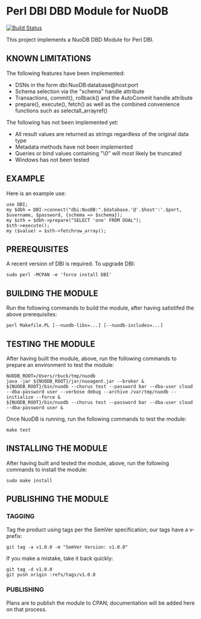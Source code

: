 # Perl DBI DBD Module for NuoDB #

[![Build Status](https://api.travis-ci.org/nuodb/perl-dbd-nuodb.png?branch=master)](http://travis-ci.org/nuodb/perl-dbd-nuodb)

This project implements a NuoDB DBD Module for Perl DBI.

## KNOWN LIMITATIONS

The following features have been implemented:

* DSNs in the form dbi:NuoDB:database@host:port
* Schema selection via the "schema" handle attribute
* Transactions, commit(), rollback() and the AutoCommit handle attribute
* prepare(), execute(), fetch() as well as the combined convenience functions such as selectall_arrayref()

The following has not been implemented yet:
* All result values are returned as strings regardless of the original data type
* Metadata methods have not been implemented
* Queries or bind values containing "\0" will most likely be truncated
* Windows has not been tested

## EXAMPLE

Here is an example use:

    use DBI;
    my $dbh = DBI->connect("dbi:NuoDB:".$database.'@'.$host':'.$port, $username, $password, {schema => $schema});
    my $sth = $dbh->prepare("SELECT 'one' FROM DUAL");
    $sth->execute();
    my ($value) = $sth->fetchrow_array();

## PREREQUISITES ##

A recent version of DBI is required. To upgrade DBI:

    sudo perl -MCPAN -e 'force install DBI'

## BUILDING THE MODULE

Run the following commands to build the module, after having satistifed the
above prerequisites:

    perl Makefile.PL [--nuodb-libs=...] [--nuodb-includes=...]

## TESTING THE MODULE

After having built the module, above, run the following commands to prepare
an environment to test the module:

    NUODB_ROOT=/Users/rbuck/tmp/nuodb
    java -jar ${NUODB_ROOT}/jar/nuoagent.jar --broker &
    ${NUODB_ROOT}/bin/nuodb --chorus test --password bar --dba-user cloud --dba-password user --verbose debug --archive /var/tmp/nuodb --initialize --force &
    ${NUODB_ROOT}/bin/nuodb --chorus test --password bar --dba-user cloud --dba-password user &

Once NuoDB is running, run the following commands to test the module:

    make test

## INSTALLING THE MODULE

After having built and tested the module, above, run the following commands to
install the module:

    sudo make install

## PUBLISHING THE MODULE

### TAGGING

Tag the product using tags per the SemVer specification; our tags have a v-prefix:

    git tag -a v1.0.0 -m "SemVer Version: v1.0.0"

If you make a mistake, take it back quickly:

    git tag -d v1.0.0
    git push origin :refs/tags/v1.0.0

### PUBLISHING

Plans are to publish the module to CPAN; documentation will be added here on that
process.
